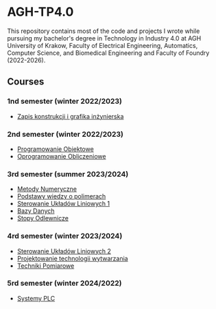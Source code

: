 # AGH-TP4.0
This repository contains most of the code and projects I wrote while pursuing my bachelor's degree in Technology in Industry 4.0 at AGH University of Krakow, Faculty of Electrical Engineering, Automatics, Computer Science, and Biomedical Engineering and Faculty of Foundry (2022-2026).
## Courses

### 1nd semester (winter 2022/2023)
- [Zapis konstrukcji i grafika inżynierska](https://github.com/bbborsukk/AGH-TP4.0/tree/main/Construction%20documentation%20and%20engineering%20graphics)

### 2nd semester (winter 2022/2023)
- [Programowanie Obiektowe](https://github.com/bbborsukk/AGH-TP4.0/tree/main/Programowanie%20Obiektowe)
- [Oprogramowanie Obliczeniowe](https://github.com/bbborsukk/AGH-TP4.0/tree/main/Oprogramowanie%20Obliczeniowe)

### 3rd semester (summer 2023/2024)
- [Metody Numeryczne](https://github.com/bbborsukk/AGH-TP4.0/tree/main/Metody%20Numeryczne)
- [Podstawy wiedzy o polimerach](https://github.com/bbborsukk/AGH-TP4.0/tree/main/Podstawy%20wiedzy%20o%20polimerach)
- [Sterowanie Układów Liniowych 1](https://github.com/bbborsukk/AGH-TP4.0/tree/main/Sterowanie%20Uk%C5%82ad%C3%B3w%20Liniowych%201)
- [Bazy Danych](https://github.com/bbborsukk/AGH-TP4.0/tree/main/Bazy%20Danych)
- [Stopy Odlewnicze]()

### 4rd semester (winter 2023/2024)
- [Sterowanie Układów Liniowych 2](https://github.com/bbborsukk/AGH-TP4.0/tree/main/Sterowanie%20uk%C5%82ad%C3%B3w%20liniowych%202)
- [Projektowanie technologii wytwarzania](https://github.com/bbborsukk/AGH-TP4.0/tree/main/Projektowanie%20technologii%20wytwarzania)
- [Techniki Pomiarowe](https://github.com/bbborsukk/AGH-TP4.0/tree/main/Techniki%20Pomiarowe)
### 5rd semester (winter 2024/2022)
- [Systemy PLC](https://github.com/bbborsukk/AGH-TP4.0/tree/main/Systemy%20PLC)
